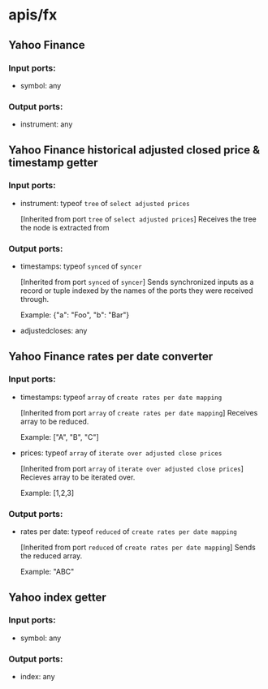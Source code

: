 # apis/fx

## Yahoo Finance

### Input ports: 
* symbol: any

### Output ports: 
* instrument: any



## Yahoo Finance historical adjusted closed price & timestamp getter

### Input ports: 
* instrument: typeof `tree` of `select adjusted prices`

    [Inherited from port `tree` of `select adjusted prices`] 
    Receives the tree the node is extracted from


### Output ports: 
* timestamps: typeof `synced` of `syncer`

    [Inherited from port `synced` of `syncer`] 
    Sends synchronized inputs as a record or tuple indexed by the names of the ports they were received through.
    
    Example:
    {"a": "Foo", "b": "Bar"}


* adjustedcloses: any



## Yahoo Finance rates per date converter

### Input ports: 
* timestamps: typeof `array` of `create rates per date mapping`

    [Inherited from port `array` of `create rates per date mapping`] 
    Receives array to be reduced.
    
    Example:
    ["A", "B", "C"]


* prices: typeof `array` of `iterate over adjusted close prices`

    [Inherited from port `array` of `iterate over adjusted close prices`] 
    Recieves array to be iterated over.
    
    Example:
    [1,2,3]
    


### Output ports: 
* rates per date: typeof `reduced` of `create rates per date mapping`

    [Inherited from port `reduced` of `create rates per date mapping`] 
    Sends the reduced array.
    
    Example:
    "ABC"




## Yahoo index getter

### Input ports: 
* symbol: any

### Output ports: 
* index: any

